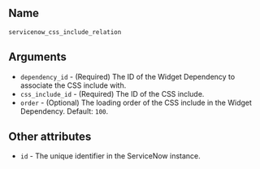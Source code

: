 ## Name

`servicenow_css_include_relation`

## Arguments

* `dependency_id` - (Required) The ID of the Widget Dependency to associate the CSS include with.
* `css_include_id` - (Required) The ID of the CSS include.
* `order` - (Optional) The loading order of the CSS include in the Widget Dependency. Default: `100`.

## Other attributes
* `id` - The unique identifier in the ServiceNow instance.